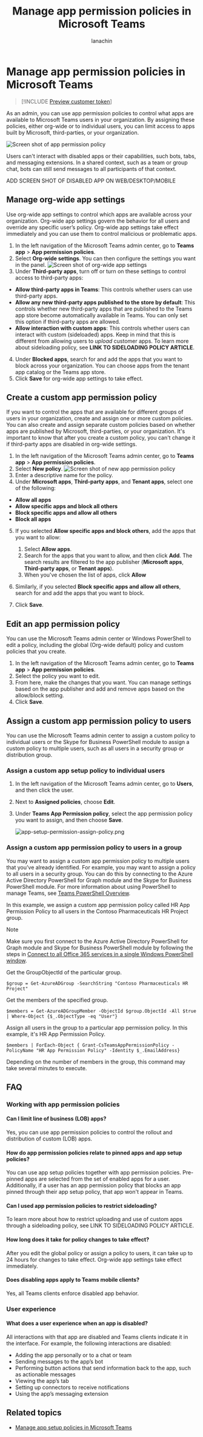 ﻿---
title: Manage app permission policies in Microsoft Teams
author: lanachin
ms.author: v-lanac
manager: serdars
ms.date: 3/01/2019
ms.reviewer: larryjin
ms.topic: article
ms.tgt.pltfrm: cloud
ms.service: msteams
ms.audience: Admin
appliesto: 
- Microsoft Teams
localization_priority: Normal
search.appverid: MET150
description: Learn about app permission policies in Microsoft Teams and how to use them to control what apps are available for users in your organization. 
---

# Manage app permission policies in Microsoft Teams

> [!INCLUDE [Preview customer token](includes/preview-feature.md)]

As an admin, you can use app permission policies to control what apps are available to Microsoft Teams users in your organization. By assigning these policies, either org-wide or to individual users, you can limit access to apps built by Microsoft, third-parties, or your organization.

![Screen shot of app permission policy](media/app-permission-policies.png)

Users can't interact with disabled apps or their capabilities, such bots, tabs, and messaging extensions. In a shared context, such as a team or group chat, bots can still send messages to all participants of that context.

ADD SCREEN SHOT OF DISABLED APP ON WEB/DESKTOP/MOBILE

## Manage org-wide app settings

Use org-wide app settings to control which apps are available across your organization. Org-wide app settings govern the behavior for all users and override any specific user’s policy. Org-wide app settings take effect immediately and you can use them to control malicious or problematic apps.

1. In the left navigation of the Microsoft Teams admin center, go to **Teams app** > **App permission policies**.
2. Select **Org-wide settings**. You can then configure the settings you want in the panel. 
![Screen shot of org-wide app settings](media/app-permission-policies-org-wide-settings.png)
3. Under **Third-party apps**, turn off or turn on these settings to control access to third-party apps:

- **Allow third-party apps in Teams**: This controls whether users can use third-party apps.
- **Allow any new third-party apps published to the store by default**: This controls whether new third-party apps that are published to the Teams app store become automatically available in Teams. You can only set this option if third-party apps are allowed. 
- **Allow interaction with custom apps**: This controls whether users can interact with custom (sideloaded) apps. Keep in mind that this is different from allowing users to *upload* customer apps. To learn more about sideloading policy, see **LINK TO SIDELOADING POLICY ARTICLE**.

4. Under **Blocked apps**, search for and add the apps that you want to block across your organization. You can choose apps from the tenant app catalog or the Teams app store.
5. Click **Save** for org-wide app settings to take effect. 

## Create a custom app permission policy

If you want to control the apps that are available for different groups of users in your organization, create and assign one or more custom policies. You can also create and assign separate custom policies based on whether apps are published by Microsoft, third-parties, or your organization. It's important to know that after you create a custom policy, you can't change it if third-party apps are disabled in org-wide settings. 

1. In the left navigation of the Microsoft Teams admin center, go to **Teams app** > **App permission policies**.
2. Select **New policy**.
    ![Screen shot of new app permission policy](media/app-permission-policies-new-policy.png)
3. Enter a descriptive name for the policy.
4. Under **Microsoft apps**, **Third-party apps**, and **Tenant apps**, select one of the following:

- **Allow all apps**
- **Allow specific apps and block all others**
- **Block specific apps and allow all others**
- **Block all apps**

5. If you selected **Allow specific apps and block others**, add the apps that you want to allow:

    1. Select **Allow apps**.
    1. Search for the apps that you want to allow, and then click **Add**. The search results are filtered to the app publisher (**Microsoft apps**, **Third-party apps**, or **Tenant apps**).
    1. When you've chosen the list of apps, click **Allow**

6. Similarly, if you selected **Block specific apps and allow all others**, search for and add the apps that you want to block.
7. Click **Save**.

## Edit an app permission policy

You can use the Microsoft Teams admin center or Windows PowerShell to edit a policy, including the global (Org-wide default) policy and custom policies that you create. 

1. In the left navigation of the Microsoft Teams admin center, go to **Teams app** > **App permission policies**.
2. Select the policy you want to edit. 
3. From here, make the changes that you want. You can manage settings based on the app publisher and add and remove apps based on the allow/block setting.
4. Click **Save**. 

## Assign a custom app permission policy to users

You can use the Microsoft Teams admin center to assign a custom policy to individual users or the Skype for Business PowerShell module to assign a custom policy to multiple users, such as all users in a security group or distribution group.

### Assign a custom app setup policy to individual users

1. In the left navigation of the Microsoft Teams admin center, go to **Users**, and then click       the user.
2. Next to **Assigned policies**, choose **Edit**.
3. Under **Teams App Permission policy**, select the app permission policy you want to assign, and then choose **Save**.

    ![app-setup-permission-assign-policy.png](media/app-permission-policies-assign-policy.png)

### Assign a custom app permission policy to users in a group

You may want to assign a custom app permission policy to multiple users that you’ve already identified. For example, you may want to assign a policy to all users in a security group. You can do this by connecting to the Azure Active Directory PowerShell for Graph module and the Skype for Business PowerShell module. For more information about using PowerShell to manage Teams, see [Teams PowerShell Overview](teams-powershell-overview.md).

In this example, we assign a custom app permission policy called HR App Permission Policy to all users in the Contoso Pharmaceuticals HR Project group.  

> [!NOTE]
> Make sure you first connect to the Azure Active Directory PowerShell for Graph module and Skype for Business PowerShell module by following the steps in [Connect to all Office 365 services in a single Windows PowerShell window](https://docs.microsoft.com/office365/enterprise/powershell/connect-to-all-office-365-services-in-a-single-windows-powershell-window).

Get the GroupObjectId of the particular group.
```
$group = Get-AzureADGroup -SearchString "Contoso Pharmaceuticals HR Project"
```
Get the members of the specified group.
```
$members = Get-AzureADGroupMember -ObjectId $group.ObjectId -All $true | Where-Object {$_.ObjectType -eq "User"}
```
Assign all users in the group to a particular app permission policy. In this example, it's HR App Permission Policy.
```
$members | ForEach-Object { Grant-CsTeamsAppPermissionPolicy -PolicyName "HR App Permission Policy" -Identity $_.EmailAddress}
``` 
Depending on the number of members in the group, this command may take several minutes to execute.

## FAQ

### Working with app permission policies

#### Can I limit line of business (LOB) apps?

Yes, you can use app permission policies to control the rollout and distribution of custom (LOB) apps.

#### How do app permission policies relate to pinned apps and app setup policies?

You can use app setup policies together with app permission policies. Pre-pinned apps are selected from the set of enabled apps for a user. Additionally, if a user has an app permission policy that blocks an app pinned through their app setup policy, that app won't appear in Teams. 

#### Can I used app permission policies to restrict sideloading?

To learn more about how to restrict uploading and use of custom apps through a sideloading policy, see LINK TO SIDELOADING POLICY ARTICLE.

#### How long does it take for policy changes to take effect?

After you edit the global policy or assign a policy to users, it can take up to 24 hours for changes to take effect. Org-wide app settings take effect immediately.

#### Does disabling apps apply to Teams mobile clients?

Yes, all Teams clients enforce disabled app behavior.

### User experience

#### What does a user experience when an app is disabled?

All interactions with that app are disabled and Teams clients indicate it in the interface. For example, the following interactions are disabled:

- Adding the app personally or to a chat or team
- Sending messages to the app’s bot
- Performing button actions that send information back to the app, such as actionable messages  
- Viewing the app’s tab
- Setting up connectors to receive notifications
- Using the app’s messaging extension

 ## Related topics
- [Manage app setup policies in Microsoft Teams](teams-app-setup-policies.md)
